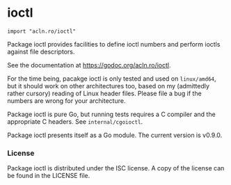# ioctl

`import "acln.ro/ioctl"`

Package ioctl provides facilities to define ioctl numbers and perform ioctls
against file descriptors.

See the documentation at https://godoc.org/acln.ro/ioctl.

For the time being, pacakge ioctl is only tested and used on `linux/amd64`,
but it should work on other architectures too, based on my (admittedly
rather cursory) reading of Linux header files. Please file a bug if the
numbers are wrong for your architecture.

Package ioctl is pure Go, but running tests requires a C compiler and the
appropriate C headers. See `internal/cgoioctl`.

Package ioctl presents itself as a Go module. The current version is v0.9.0.

### License

Package ioctl is distributed under the ISC license. A copy of the license
can be found in the LICENSE file.
